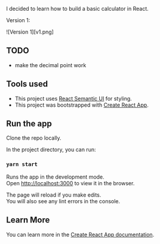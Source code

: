 I decided to learn how to build a basic calculator in React.

Version 1:

![Version 1][v1.png]

## TODO

- make the decimal point work

## Tools used

- This project uses [React Semantic UI](https://react.semantic-ui.com/) for styling.
- This project was bootstrapped with [Create React App](https://github.com/facebook/create-react-app).

## Run the app

Clone the repo locally.

In the project directory, you can run:

### `yarn start`

Runs the app in the development mode.<br />
Open [http://localhost:3000](http://localhost:3000) to view it in the browser.

The page will reload if you make edits.<br />
You will also see any lint errors in the console.

## Learn More

You can learn more in the [Create React App documentation](https://facebook.github.io/create-react-app/docs/getting-started).
